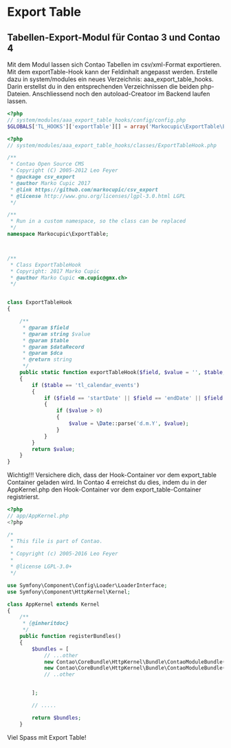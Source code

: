# Export Table

## Tabellen-Export-Modul für Contao 3 und Contao 4

Mit dem Modul lassen sich Contao Tabellen im csv/xml-Format exportieren. Mit dem exportTable-Hook kann der Feldinhalt angepasst werden.
Erstelle dazu in system/modules ein neues Verzeichnis: aaa_export_table_hooks. Darin erstellst du in den entsprechenden Verzeichnissen die beiden php-Dateien. Anschliessend noch den autoload-Creatoor im Backend laufen lassen.
```php
<?php
// system/modules/aaa_export_table_hooks/config/config.php
$GLOBALS['TL_HOOKS']['exportTable'][] = array('Markocupic\ExportTable\ExportTableHook', 'exportTableHook');

```

```php
<?php
// system/modules/aaa_export_table_hooks/classes/ExportTableHook.php

/**
 * Contao Open Source CMS
 * Copyright (C) 2005-2012 Leo Feyer
 * @package csv_export
 * @author Marko Cupic 2017
 * @link https://github.com/markocupic/csv_export
 * @license http://www.gnu.org/licenses/lgpl-3.0.html LGPL
 */

/**
 * Run in a custom namespace, so the class can be replaced
 */
namespace Markocupic\ExportTable;



/**
 * Class ExportTableHook
 * Copyright: 2017 Marko Cupic
 * @author Marko Cupic <m.cupic@gmx.ch>
 */


class ExportTableHook
{

    /**
     * @param $field
     * @param string $value
     * @param $table
     * @param $dataRecord
     * @param $dca
     * @return string
     */
    public static function exportTableHook($field, $value = '', $table, $dataRecord, $dca)
    {
        if ($table == 'tl_calendar_events')
        {
            if ($field == 'startDate' || $field == 'endDate' || $field == 'tstamp')
            {
                if ($value > 0)
                {
                    $value = \Date::parse('d.m.Y', $value);
                }
            }
        }
        return $value;
    }
}

```

Wichtig!!!
Versichere dich, dass der Hook-Container vor dem export_table Container geladen wird. In Contao 4 erreichst du dies, indem du in der AppKernel.php den Hook-Container vor dem export_table-Container registrierst.


```php
<?php
// app/AppKernel.php
<?php

/*
 * This file is part of Contao.
 *
 * Copyright (c) 2005-2016 Leo Feyer
 *
 * @license LGPL-3.0+
 */

use Symfony\Component\Config\Loader\LoaderInterface;
use Symfony\Component\HttpKernel\Kernel;

class AppKernel extends Kernel
{
    /**
     * {@inheritdoc}
     */
    public function registerBundles()
    {
        $bundles = [
            // ...other
            new Contao\CoreBundle\HttpKernel\Bundle\ContaoModuleBundle(('aaa_export_table_hooks'), $this->getRootDir()),
            new Contao\CoreBundle\HttpKernel\Bundle\ContaoModuleBundle(('export_table'), $this->getRootDir()),
            // ..other


        ];

        // .....

        return $bundles;
    }

```
Viel Spass mit Export Table!

